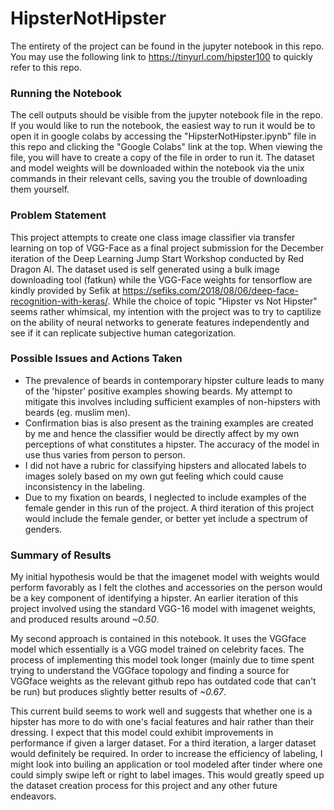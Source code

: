 # HipsterNotHipster
The entirety of the project can be found in the jupyter notebook in this repo. You may use the following link to <https://tinyurl.com/hipster100> to quickly refer to this repo. 

### Running the Notebook
The cell outputs should be visible from the jupyter notebook file in the repo. If you would like to run the notebook, the easiest way to run it would be to open it in google colabs by accessing the "HipsterNotHipster.ipynb" file in this repo and clicking the "Google Colabs" link at the top. When viewing the file, you will have to create a copy of the file in order to run it. The dataset and model weights will be downloaded within the notebook via the unix commands in their relevant cells, saving you the trouble of downloading them yourself.

### Problem Statement
This project attempts to create one class image classifier via transfer learning on top of VGG-Face as a final project submission for the December iteration of the Deep Learning Jump Start Workshop conducted by Red Dragon AI. The dataset used is self generated using a bulk image downloading tool (fatkun) while the VGG-Face weights for tensorflow are kindly provided by Sefik at https://sefiks.com/2018/08/06/deep-face-recognition-with-keras/. While the choice of topic "Hipster vs Not Hipster" seems rather whimsical, my intention with the project was to try to captilize on the ability of neural networks to generate features independently and see if it can replicate subjective human categorization.

### Possible Issues and Actions Taken
*   The prevalence of beards in contemporary hipster culture leads to many of the 'hipster' positive examples showing beards. My attempt to mitigate this involves including sufficient examples of non-hipsters with beards (eg. muslim men). 
*   Confirmation bias is also present as the training examples are created by me and hence the classifier would be directly affect by my own perceptions of what constitutes a hipster. The accuracy of the model in use thus varies from person to person.
*  I did not have a rubric for classifying hipsters and allocated labels to images solely based on my own gut feeling which could cause inconsistency in the labeling.
* Due to my fixation on beards, I neglected to include examples of the female gender in this run of the project. A third iteration of this project would include the female gender, or better yet include a spectrum of genders.

### Summary of Results
My initial hypothesis would be that the imagenet model with weights would perform favorably as I felt the clothes and accessories on the person would be a key component of identifying a hipster. An earlier iteration of this project involved using the standard VGG-16 model with imagenet weights, and produced results around *~0.50*.

My second approach is contained in this notebook. It uses the VGGface model which essentially is a VGG model trained on celebrity faces. The process of implementing this model took longer (mainly due to time spent trying to understand the VGGface topology and finding a source for VGGface weights as the relevant github repo has outdated code that can't be run) but produces slightly better results of *~0.67*. 

This current build seems to work well and suggests that whether one is a hipster has more to do with one's facial features and hair rather than their dressing. I expect that this model could exhibit improvements in performance if given a larger dataset. For a third iteration, a larger dataset would definitely be required. In order to increase the efficiency of labeling, I might look into builing an application or tool modeled after tinder where one could simply swipe left or right to label images. This would greatly speed up the dataset creation process for this project and any other future endeavors.

